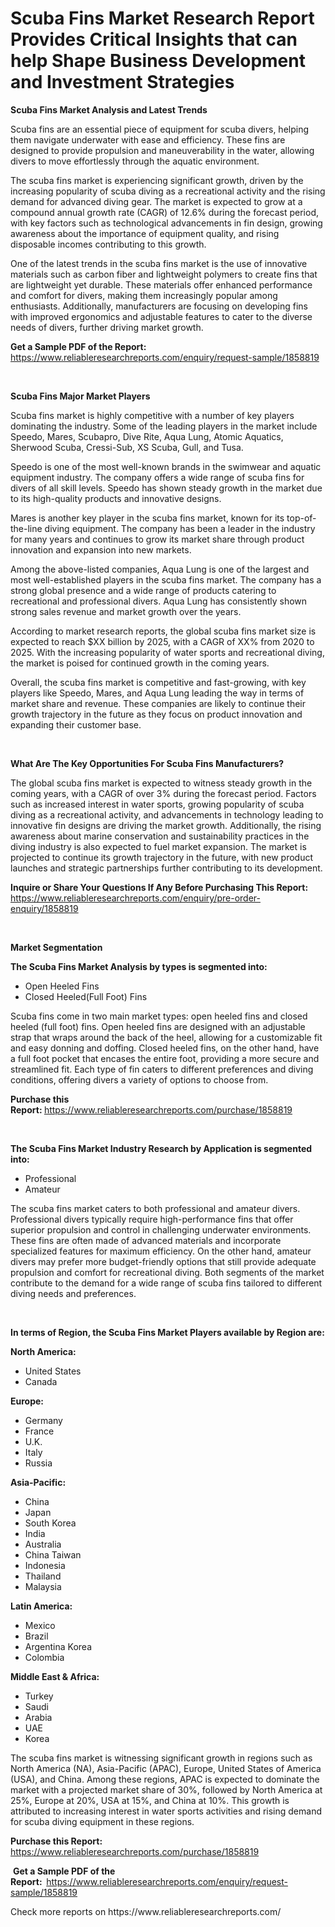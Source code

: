 <p><h1>Scuba Fins Market Research Report Provides Critical Insights that can help Shape Business Development and Investment Strategies</h1></p><p><strong>Scuba Fins Market Analysis and Latest Trends</strong></p>
<p><p>Scuba fins are an essential piece of equipment for scuba divers, helping them navigate underwater with ease and efficiency. These fins are designed to provide propulsion and maneuverability in the water, allowing divers to move effortlessly through the aquatic environment.</p><p>The scuba fins market is experiencing significant growth, driven by the increasing popularity of scuba diving as a recreational activity and the rising demand for advanced diving gear. The market is expected to grow at a compound annual growth rate (CAGR) of 12.6% during the forecast period, with key factors such as technological advancements in fin design, growing awareness about the importance of equipment quality, and rising disposable incomes contributing to this growth.</p><p>One of the latest trends in the scuba fins market is the use of innovative materials such as carbon fiber and lightweight polymers to create fins that are lightweight yet durable. These materials offer enhanced performance and comfort for divers, making them increasingly popular among enthusiasts. Additionally, manufacturers are focusing on developing fins with improved ergonomics and adjustable features to cater to the diverse needs of divers, further driving market growth.</p></p>
<p><strong>Get a Sample PDF of the Report:&nbsp;</strong> <a href="https://www.reliableresearchreports.com/enquiry/request-sample/1858819">https://www.reliableresearchreports.com/enquiry/request-sample/1858819</a></p>
<p>&nbsp;</p>
<p><strong>Scuba Fins Major Market Players</strong></p>
<p><p>Scuba fins market is highly competitive with a number of key players dominating the industry. Some of the leading players in the market include Speedo, Mares, Scubapro, Dive Rite, Aqua Lung, Atomic Aquatics, Sherwood Scuba, Cressi-Sub, XS Scuba, Gull, and Tusa.</p><p>Speedo is one of the most well-known brands in the swimwear and aquatic equipment industry. The company offers a wide range of scuba fins for divers of all skill levels. Speedo has shown steady growth in the market due to its high-quality products and innovative designs.</p><p>Mares is another key player in the scuba fins market, known for its top-of-the-line diving equipment. The company has been a leader in the industry for many years and continues to grow its market share through product innovation and expansion into new markets.</p><p>Among the above-listed companies, Aqua Lung is one of the largest and most well-established players in the scuba fins market. The company has a strong global presence and a wide range of products catering to recreational and professional divers. Aqua Lung has consistently shown strong sales revenue and market growth over the years.</p><p>According to market research reports, the global scuba fins market size is expected to reach $XX billion by 2025, with a CAGR of XX% from 2020 to 2025. With the increasing popularity of water sports and recreational diving, the market is poised for continued growth in the coming years.</p><p>Overall, the scuba fins market is competitive and fast-growing, with key players like Speedo, Mares, and Aqua Lung leading the way in terms of market share and revenue. These companies are likely to continue their growth trajectory in the future as they focus on product innovation and expanding their customer base.</p></p>
<p>&nbsp;</p>
<p><strong>What Are The Key Opportunities For Scuba Fins Manufacturers?</strong></p>
<p><p>The global scuba fins market is expected to witness steady growth in the coming years, with a CAGR of over 3% during the forecast period. Factors such as increased interest in water sports, growing popularity of scuba diving as a recreational activity, and advancements in technology leading to innovative fin designs are driving the market growth. Additionally, the rising awareness about marine conservation and sustainability practices in the diving industry is also expected to fuel market expansion. The market is projected to continue its growth trajectory in the future, with new product launches and strategic partnerships further contributing to its development.</p></p>
<p><strong>Inquire or Share Your Questions If Any Before Purchasing This Report:</strong> <a href="https://www.reliableresearchreports.com/enquiry/pre-order-enquiry/1858819">https://www.reliableresearchreports.com/enquiry/pre-order-enquiry/1858819</a></p>
<p>&nbsp;</p>
<p><strong>Market Segmentation</strong></p>
<p><strong>The Scuba Fins Market Analysis by types is segmented into:</strong></p>
<p><ul><li>Open Heeled Fins</li><li>Closed Heeled(Full Foot) Fins</li></ul></p>
<p><p>Scuba fins come in two main market types: open heeled fins and closed heeled (full foot) fins. Open heeled fins are designed with an adjustable strap that wraps around the back of the heel, allowing for a customizable fit and easy donning and doffing. Closed heeled fins, on the other hand, have a full foot pocket that encases the entire foot, providing a more secure and streamlined fit. Each type of fin caters to different preferences and diving conditions, offering divers a variety of options to choose from.</p></p>
<p><strong>Purchase this Report:&nbsp;</strong><a href="https://www.reliableresearchreports.com/purchase/1858819">https://www.reliableresearchreports.com/purchase/1858819</a></p>
<p>&nbsp;</p>
<p><strong>The Scuba Fins Market Industry Research by Application is segmented into:</strong></p>
<p><ul><li>Professional</li><li>Amateur</li></ul></p>
<p><p>The scuba fins market caters to both professional and amateur divers. Professional divers typically require high-performance fins that offer superior propulsion and control in challenging underwater environments. These fins are often made of advanced materials and incorporate specialized features for maximum efficiency. On the other hand, amateur divers may prefer more budget-friendly options that still provide adequate propulsion and comfort for recreational diving. Both segments of the market contribute to the demand for a wide range of scuba fins tailored to different diving needs and preferences.</p></p>
<p>&nbsp;</p>
<p><strong>In terms of Region, the Scuba Fins Market Players available by Region are:</strong></p>
<p>
    <p> <strong> North America: </strong>
        <ul>
            <li>United States</li>
            <li>Canada</li>
        </ul>
        </p> 
    <p> <strong> Europe: </strong>
        <ul>
            <li>Germany</li>
            <li>France</li>
            <li>U.K.</li>
            <li>Italy</li>
            <li>Russia</li>
        </ul>
        </p> 
    <p> <strong> Asia-Pacific: </strong>
        <ul>
            <li>China</li>
            <li>Japan</li>
            <li>South Korea</li>
            <li>India</li>
            <li>Australia</li>
            <li>China Taiwan</li>
            <li>Indonesia</li>
            <li>Thailand</li>
            <li>Malaysia</li>
        </ul>
        </p> 
    <p> <strong> Latin America: </strong>
        <ul>
            <li>Mexico</li>
            <li>Brazil</li>
            <li>Argentina Korea</li>
            <li>Colombia</li>
        </ul>
        </p> 
    <p> <strong> Middle East & Africa: </strong>
        <ul>
            <li>Turkey</li>
            <li>Saudi</li>
            <li>Arabia</li>
            <li>UAE</li>
            <li>Korea</li>
        </ul>
    </p>
    </p>
<p><p>The scuba fins market is witnessing significant growth in regions such as North America (NA), Asia-Pacific (APAC), Europe, United States of America (USA), and China. Among these regions, APAC is expected to dominate the market with a projected market share of 30%, followed by North America at 25%, Europe at 20%, USA at 15%, and China at 10%. This growth is attributed to increasing interest in water sports activities and rising demand for scuba diving equipment in these regions.</p></p>
<p><strong>Purchase this Report: </strong><a href="https://www.reliableresearchreports.com/purchase/1858819">https://www.reliableresearchreports.com/purchase/1858819</a></p>
<p>&nbsp;<strong>Get a Sample PDF of the Report:&nbsp;&nbsp;</strong><a href="https://www.reliableresearchreports.com/enquiry/request-sample/1858819">https://www.reliableresearchreports.com/enquiry/request-sample/1858819</a></p>
<p><strong></strong></p>
<p>Check more reports on https://www.reliableresearchreports.com/</p>